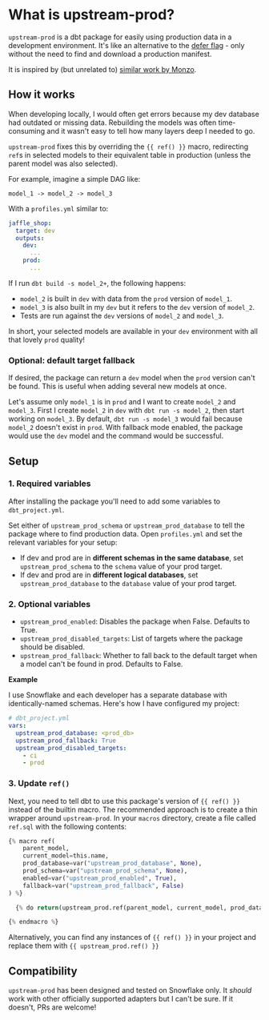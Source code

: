 # What is upstream-prod?

`upstream-prod` is a dbt package for easily using production data in a development environment. It's like an alternative to the [defer flag](https://docs.getdbt.com/reference/node-selection/defer) - only without the need to find and download a production manifest.

It is inspired by (but unrelated to) [similar work by Monzo](https://monzo.com/blog/2021/10/14/an-introduction-to-monzos-data-stack).

## How it works
When developing locally, I would often get errors because my dev database had outdated or missing data. Rebuilding the models was often time-consuming and it wasn't easy to tell how many layers deep I needed to go.

`upstream-prod` fixes this by overriding the `{{ ref() }}` macro, redirecting `ref`s in selected models to their equivalent table in production (unless the parent model was also selected).

For example, imagine a simple DAG like:
```
model_1 -> model_2 -> model_3
```
With a `profiles.yml` similar to:
```yml
jaffle_shop:
  target: dev
  outputs:
    dev:
      ...
    prod:
      ...
```
If I run `dbt build -s model_2+`, the following happens:
- `model_2` is built in `dev` with data from the `prod` version of `model_1`.
- `model_3` is also built in my `dev` but it refers to the `dev` version of `model_2`.
- Tests are run against the `dev` versions of `model_2` and `model_3`.

In short, your selected models are available in your `dev` environment with all that lovely `prod` quality!

### Optional: default target fallback
If desired, the package can return a `dev` model when the `prod` version can't be found. This is useful when adding several new models at once.

Let's assume only `model_1` is in `prod` and I want to create `model_2` and `model_3`. First I create `model_2` in `dev` with `dbt run -s model_2`, then start working on `model_3`. By default, `dbt run -s model_3` would fail because `model_2` doesn't exist in `prod`. With fallback mode enabled, the package would use the `dev` model and the command would be successful.

## Setup

### 1. Required variables

After installing the package you'll need to add some variables to `dbt_project.yml`.

Set either of `upstream_prod_schema` or `upstream_prod_database` to tell the package where to find production data. Open `profiles.yml` and set the relevant variables for your setup:

- If dev and prod are in **different schemas in the same database**, set `upstream_prod_schema` to the `schema` value of your prod target.
- If dev and prod are in **different logical databases**, set `upstream_prod_database` to the `database` value of your prod target.

### 2. Optional variables
- `upstream_prod_enabled`: Disables the package when False. Defaults to True.
- `upstream_prod_disabled_targets`: List of targets where the package should be disabled.
- `upstream_prod_fallback`: Whether to fall back to the default target when a model can't be found in prod. Defaults to False.

**Example**

I use Snowflake and each developer has a separate database with identically-named schemas. Here's how I have configured my project:

```yml
# dbt_project.yml
vars:
  upstream_prod_database: <prod_db>
  upstream_prod_fallback: True
  upstream_prod_disabled_targets:
    - ci
    - prod
```

### 3. Update `ref()`
Next, you need to tell dbt to use this package's version of `{{ ref() }}` instead of the builtin macro. The recommended approach is to create a thin wrapper around `upstream-prod`. In your `macros` directory, create a file called `ref.sql` with the following contents:
```python
{% macro ref(
    parent_model, 
    current_model=this.name, 
    prod_database=var("upstream_prod_database", None), 
    prod_schema=var("upstream_prod_schema", None),
    enabled=var("upstream_prod_enabled", True),
    fallback=var("upstream_prod_fallback", False)
) %}

  {% do return(upstream_prod.ref(parent_model, current_model, prod_database, prod_schema, enabled, fallback)) %}

{% endmacro %}
```

Alternatively, you can find any instances of `{{ ref() }}` in your project and replace them with `{{ upstream_prod.ref() }}`

## Compatibility
`upstream-prod` has been designed and tested on Snowflake only. It _should_ work with other officially supported adapters but I can't be sure. If it doesn't, PRs are welcome!
